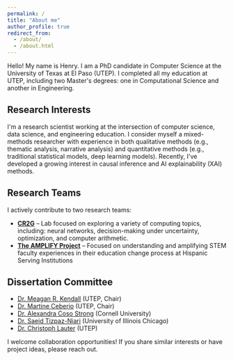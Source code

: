 ```yaml
---
permalink: /
title: "About me"
author_profile: true
redirect_from: 
  - /about/
  - /about.html
---
```


Hello! My name is Henry. I am a PhD candidate in Computer Science at the University of Texas at El Paso (UTEP). I completed all my education at UTEP, including two Master's degrees: one in Computational Science and another in Engineering.
## Research Interests
I'm a research scientist working at the intersection of computer science, data science, and engineering education. I consider myself a mixed-methods researcher with experience in both qualitative methods (e.g., thematic analysis, narrative analysis) and quantitative methods (e.g., traditional statistical models, deep learning models). Recently, I've developed a growing interest in causal inference and AI explainability (XAI) methods. 

## Research Teams
I actively contribute to two research teams:
 
* [**CR2G**](http://cr2g.constraintsolving.com/) – Lab focused on exploring a variety of computing topics, including: neural networks, decision-making under uncertainty, optimization, and computer arithmetic.
* [**The AMPLIFY Project**](https://www.utep.edu/engineering/amplify/) – Focused on understanding and amplifying STEM faculty experiences in their education change process at Hispanic Serving Institutions 

## Dissertation Committee
* [Dr. Meagan R. Kendall](https://www.utep.edu/engineering/amplify/team/) (UTEP, Chair)
* [Dr. Martine Ceberio](https://martineceberio.fr/)  (UTEP, Chair)  
* [Dr. Alexandra Coso Strong](https://www.engineering.cornell.edu/people/alexandra-coso-strong/) (Cornell University)
* [Dr. Saeid Tizpaz-Niari](https://tizpaz.github.io/) (University of Illinois Chicago)
* [Dr. Christoph Lauter](https://www.christoph-lauter.org/) (UTEP)

I welcome collaboration opportunities! If you share similar interests or have project ideas, please reach out.

